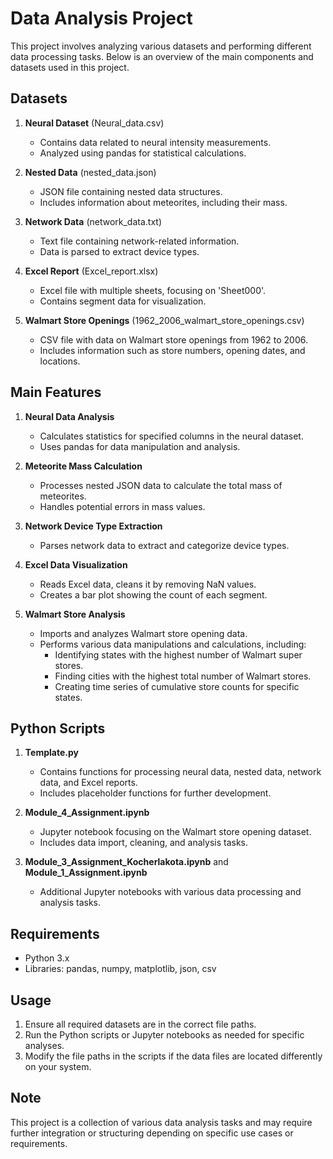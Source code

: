 # Data Analysis Project

This project involves analyzing various datasets and performing different data processing tasks. Below is an overview of the main components and datasets used in this project.

## Datasets

1. **Neural Dataset** (Neural_data.csv)
   - Contains data related to neural intensity measurements.
   - Analyzed using pandas for statistical calculations.

2. **Nested Data** (nested_data.json)
   - JSON file containing nested data structures.
   - Includes information about meteorites, including their mass.

3. **Network Data** (network_data.txt)
   - Text file containing network-related information.
   - Data is parsed to extract device types.

4. **Excel Report** (Excel_report.xlsx)
   - Excel file with multiple sheets, focusing on 'Sheet000'.
   - Contains segment data for visualization.

5. **Walmart Store Openings** (1962_2006_walmart_store_openings.csv)
   - CSV file with data on Walmart store openings from 1962 to 2006.
   - Includes information such as store numbers, opening dates, and locations.

## Main Features

1. **Neural Data Analysis**
   - Calculates statistics for specified columns in the neural dataset.
   - Uses pandas for data manipulation and analysis.

2. **Meteorite Mass Calculation**
   - Processes nested JSON data to calculate the total mass of meteorites.
   - Handles potential errors in mass values.

3. **Network Device Type Extraction**
   - Parses network data to extract and categorize device types.

4. **Excel Data Visualization**
   - Reads Excel data, cleans it by removing NaN values.
   - Creates a bar plot showing the count of each segment.

5. **Walmart Store Analysis**
   - Imports and analyzes Walmart store opening data.
   - Performs various data manipulations and calculations, including:
     - Identifying states with the highest number of Walmart super stores.
     - Finding cities with the highest total number of Walmart stores.
     - Creating time series of cumulative store counts for specific states.

## Python Scripts

1. **Template.py**
   - Contains functions for processing neural data, nested data, network data, and Excel reports.
   - Includes placeholder functions for further development.

2. **Module_4_Assignment.ipynb**
   - Jupyter notebook focusing on the Walmart store opening dataset.
   - Includes data import, cleaning, and analysis tasks.

3. **Module_3_Assignment_Kocherlakota.ipynb** and **Module_1_Assignment.ipynb**
   - Additional Jupyter notebooks with various data processing and analysis tasks.

## Requirements

- Python 3.x
- Libraries: pandas, numpy, matplotlib, json, csv

## Usage

1. Ensure all required datasets are in the correct file paths.
2. Run the Python scripts or Jupyter notebooks as needed for specific analyses.
3. Modify the file paths in the scripts if the data files are located differently on your system.

## Note

This project is a collection of various data analysis tasks and may require further integration or structuring depending on specific use cases or requirements.


